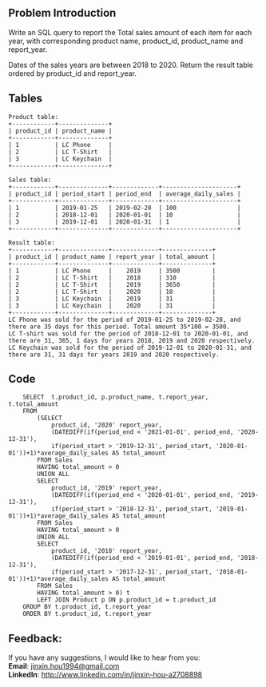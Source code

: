 ## Problem Introduction
Write an SQL query to report the Total sales amount of each item for each year, with corresponding product name, product_id, product_name and report_year.

Dates of the sales years are between 2018 to 2020. Return the result table ordered by product_id and report_year.

## Tables
```
Product table:
+------------+--------------+
| product_id | product_name |
+------------+--------------+
| 1          | LC Phone     |
| 2          | LC T-Shirt   |
| 3          | LC Keychain  |
+------------+--------------+

Sales table:
+------------+--------------+-------------+---------------------+
| product_id | period_start | period_end  | average_daily_sales |
+------------+--------------+-------------+---------------------+
| 1          | 2019-01-25   | 2019-02-28  | 100                 |
| 2          | 2018-12-01   | 2020-01-01  | 10                  |
| 3          | 2019-12-01   | 2020-01-31  | 1                   |
+------------+--------------+-------------+---------------------+

Result table:
+------------+--------------+-------------+--------------+
| product_id | product_name | report_year | total_amount |
+------------+--------------+-------------+--------------+
| 1          | LC Phone     |    2019     | 3500         |
| 2          | LC T-Shirt   |    2018     | 310          |
| 2          | LC T-Shirt   |    2019     | 3650         |
| 2          | LC T-Shirt   |    2020     | 10           |
| 3          | LC Keychain  |    2019     | 31           |
| 3          | LC Keychain  |    2020     | 31           |
+------------+--------------+-------------+--------------+
LC Phone was sold for the period of 2019-01-25 to 2019-02-28, and there are 35 days for this period. Total amount 35*100 = 3500. 
LC T-shirt was sold for the period of 2018-12-01 to 2020-01-01, and there are 31, 365, 1 days for years 2018, 2019 and 2020 respectively.
LC Keychain was sold for the period of 2019-12-01 to 2020-01-31, and there are 31, 31 days for years 2019 and 2020 respectively.
```

## Code
```
    SELECT  t.product_id, p.product_name, t.report_year, t.total_amount
    FROM
        (SELECT
            product_id, '2020' report_year,
            (DATEDIFF(if(period_end < '2021-01-01', period_end, '2020-12-31'),
            if(period_start > '2019-12-31', period_start, '2020-01-01'))+1)*average_daily_sales AS total_amount
        FROM Sales
        HAVING total_amount > 0
        UNION ALL
        SELECT
            product_id, '2019' report_year,
            (DATEDIFF(if(period_end < '2020-01-01', period_end, '2019-12-31'),
            if(period_start > '2018-12-31', period_start, '2019-01-01'))+1)*average_daily_sales AS total_amount
        FROM Sales
        HAVING total_amount > 0
        UNION ALL
        SELECT
            product_id, '2018' report_year,
            (DATEDIFF(if(period_end < '2019-01-01', period_end, '2018-12-31'),
            if(period_start > '2017-12-31', period_start, '2018-01-01'))+1)*average_daily_sales AS total_amount
        FROM Sales
        HAVING total_amount > 0) t
        LEFT JOIN Product p ON p.product_id = t.product_id
    GROUP BY t.product_id, t.report_year
    ORDER BY t.product_id, t.report_year
```

## Feedback:
If you have any suggestions, I would like to hear from you:<br/>
**Email**: jinxin.hou1994@gmail.com<br/>
**LinkedIn**: http://www.linkedin.com/in/jinxin-hou-a2708898
